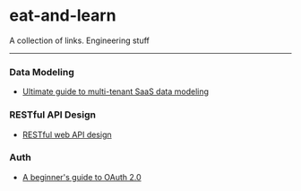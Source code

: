 # eat-and-learn
A collection of links. Engineering stuff

---

### Data Modeling
- [Ultimate guide to multi-tenant SaaS data modeling](https://www.flightcontrol.dev/blog/ultimate-guide-to-multi-tenant-saas-data-modeling)
  
### RESTful API Design
- [RESTful web API design](https://learn.microsoft.com/en-us/azure/architecture/best-practices/api-design)

### Auth
- [A beginner's guide to OAuth 2.0](https://pilcrowonpaper.com/blog/oauth-guide/)

